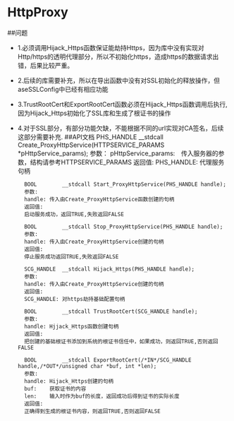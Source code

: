 # HttpProxy
##问题

- 1.必须调用Hijack_Https函数保证能劫持Https，因为库中没有实现对Http/https的透明代理部分，所以不初始化https，造成https的数据请求出错，后果比较严重。
- 2.后续的库需要补充，所以在导出函数中没有对SSL初始化的释放操作，但aseSSLConfig中已经有相应功能
- 3.TrustRootCert和ExportRootCert函数必须在Hijack_Https函数调用后执行,因为Hijack_Https初始化了SSL库和生成了根证书的操作
- 4.对于SSL部分，有部分功能欠缺，不能根据不同的url实现对CA签名，后续这部分需要补充.
##API文档
		PHS_HANDLE  __stdcall Create_ProxyHttpService(HTTPSERVICE_PARAMS *pHttpService_params);
		参数：
		pHttpService_params:　传入服务器的参数，结构请参考HTTPSERVICE_PARAMS
		返回值:
		PHS_HANDLE:	代理服务句柄
		
		BOOL        __stdcall Start_ProxyHttpService(PHS_HANDLE handle);
		参数:
		handle:	传入由Create_ProxyHttpService函数创建的句柄
		返回值:
		启动服务成功，返回TRUE,失败返回FALSE
		
		BOOL        __stdcall Stop_ProxyHttpService(PHS_HANDLE handle);
		参数:
		handle:	传入由Create_ProxyHttpService创建的句柄
		返回值:
		停止服务成功返回TRUE,失败返回FALSE

		SCG_HANDLE  __stdcall Hijack_Https(PHS_HANDLE handle);
		参数:
		handle:	传入由Create_ProxyHttpService创建的句柄
		返回值:
		SCG_HANDLE:	对https劫持基础配置句柄
		
		BOOL        __stdcall TrustRootCert(SCG_HANDLE handle);
		参数:
		handle:	Hjjack_Https函数创建句柄
		返回值:
		把创建的基础根证书添加到系统的根证书信任中，如果成功，则返回TRUE,否则返回FALSE

		BOOL        __stdcall ExportRootCert(/*IN*/SCG_HANDLE handle,/*OUT*/unsigned char *buf, int *len);
		参数:
		handle:	Hijack_Https创建的句柄
		buf:	获取证书的内容
		len:	输入时作为buf的长度，返回成功后得到证书的实际长度
		返回值:
		正确得到生成的根证书内容，则返回TRUE,否则返回FALSE
